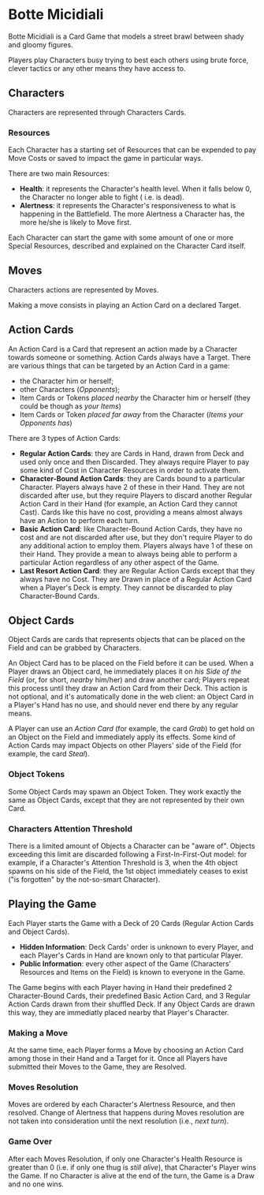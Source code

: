 # Botte Micidiali

Botte Micidiali is a Card Game that models a street brawl between shady and gloomy figures.

Players play Characters busy trying to best each others using brute force, clever tactics or any other means they have
access to.

## Characters

Characters are represented through Characters Cards.

### Resources

Each Character has a starting set of Resources that can be expended to pay Move Costs or saved to impact the game in
particular ways.

There are two main Resources:

- **Health**: it represents the Character's health level. When it falls below 0, the Character no longer able to fight (
  i.e. is dead).
- **Alertness**: it represents the Character's responsiveness to what is happening in the Battlefield. The more
  Alertness a Character has, the more he/she is likely to Move first.

Each Character can start the game with some amount of one or more Special Resources, described and explained on the
Character Card itself.
## Moves

Characters actions are represented by Moves.

Making a move consists in playing an Action Card on a declared Target.

## Action Cards

An Action Card is a Card that represent an action made by a Character towards someone or something. Action Cards always
have a Target. There are various things that can be targeted by an Action Card in a game:

- the Character him or herself;
- other Characters (*Opponents*);
- Item Cards or Tokens *placed nearby* the Character him or herself (they could be though as *your Items*)
- Item Cards or Token *placed far away* from the Character (*Items your Opponents has*)

There are 3 types of Action Cards:

- **Regular Action Cards**: they are Cards in Hand, drawn from Deck and used only once and then Discarded. They always
  require Player to pay some kind of Cost in Character Resources in order to activate them.
- **Character-Bound Action Cards**: they are Cards bound to a particular Character. Players always have 2 of these in
  their Hand. They are not discarded after use, but they require Players to discard another Regular Action Card in their
  Hand (for example, an Action Card they cannot Cast). Cards like this have no cost, providing a means almost always
  have an Action to perform each turn.
- **Basic Action Card**: like Character-Bound Action Cards, they have no cost and are not discarded after use, but they
  don't require Player to do any additional action to employ them. Players always have 1 of these on their Hand. They
  provide a mean to always being able to perform a particular Action regardless of any other aspect of the Game.
- **Last Resort Action Card**: they are Regular Action Cards except that they always have no Cost. They are Drawn in
  place of a Regular Action Card when a Player's Deck is empty. They cannot be discarded to play Character-Bound Cards.

## Object Cards

Object Cards are cards that represents objects that can be placed on the Field and can be grabbed by Characters.

An Object Card has to be placed on the Field before it can be used. When a Player draws an Object card, he immediately
places it on *his Side of the Field* (or, for short, *nearby* him/her) and draw another card; Players repeat this
process until they draw an Action Card from their Deck. This action is not optional, and it's automatically done in the
web client: an Object Card in a Player's Hand has no use, and should never end there by any regular means.

A Player can use an *Action Card* (for example, the card *Grab*) to get hold on an Object on the Field and immediately
apply its effects. Some kind of Action Cards may impact Objects on other Players' side of the Field (for example, the
card *Steal*).

### Object Tokens

Some Object Cards may spawn an Object Token. They work exactly the same as Object Cards, except that they are not
represented by their own Card.

### Characters Attention Threshold

There is a limited amount of Objects a Character can be "aware of". Objects exceeding this limit are discarded following
a First-In-First-Out model: for example, if a Character's Attention Threshold is 3, when the 4th object spawns on his
side of the Field, the 1st object immediately ceases to exist ("is forgotten" by the not-so-smart Character).
## Playing the Game

Each Player starts the Game with a Deck of 20 Cards (Regular Action Cards and Object Cards).

- **Hidden Information**: Deck Cards' order is unknown to every Player, and each Player's Cards in Hand are known only
  to that particular Player.
- **Public Information**: every other aspect of the Game (Characters' Resources and Items on the Field) is known to
  everyone in the Game.

The Game begins with each Player having in Hand their predefined 2 Character-Bound Cards, their predefined Basic Action
Card, and 3 Regular Action Cards drawn from their shuffled Deck. If any Object Cards are drawn this way, they are
immediatly placed nearby that Player's Character.

### Making a Move

At the same time, each Player forms a Move by choosing an Action Card among those in their Hand and a Target for it.
Once all Players have submitted their Moves to the Game, they are Resolved.

### Moves Resolution

Moves are ordered by each Character's Alertness Resource, and then resolved. Change of Alertness that happens during
Moves resolution are not taken into consideration until the next resolution (i.e., *next turn*).

### Game Over

After each Moves Resolution, if only one Character's Health Resource is greater than 0 (i.e. if only one thug is *still
alive*), that Character's Player wins the Game. If no Character is alive at the end of the turn, the Game is a Draw and
no one wins.
